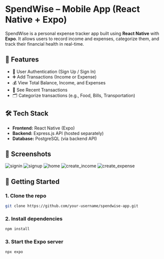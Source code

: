 # SpendWise – Mobile App (React Native + Expo)

SpendWise is a personal expense tracker app built using **React Native** with **Expo**. It allows users to record income and expenses, categorize them, and track their financial health in real-time.

## 📱 Features

- 🔐 User Authentication (Sign Up / Sign In)
- ➕ Add Transactions (Income or Expense)
- 💰 View Total Balance, Income, and Expenses
- 🧾 See Recent Transactions
- 🗂️ Categorize transactions (e.g., Food, Bills, Transportation)

## 🛠️ Tech Stack

- **Frontend:** React Native (Expo)
- **Backend:** Express.js API (hosted separately)
- **Database:** PostgreSQL (via backend API)

## 📸 Screenshots

![signin](https://github.com/user-attachments/assets/d757861e-02df-4dae-ab2e-24518bfdf528)
![signup](https://github.com/user-attachments/assets/2d3c79ab-22f1-46bc-909e-7e79e06d629b)
![home](https://github.com/user-attachments/assets/3192b22a-d6fa-4400-9b0a-01623fdc2659)
![create_income](https://github.com/user-attachments/assets/52a24c9a-6e90-4974-b393-164b4f527e0c)
![create_expense](https://github.com/user-attachments/assets/df358003-8929-4b5b-bdf5-63fd2db22a0a)


## 🚀 Getting Started

### 1. Clone the repo

```bash
git clone https://github.com/your-username/spendwise-app.git
```
### 2. Install dependencies

```bash
npm install
```

### 3. Start the Expo server

```bash
npx expo
```

